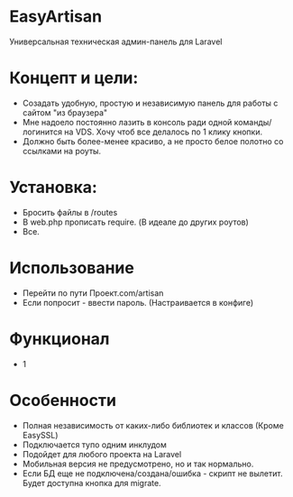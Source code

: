 # EasyArtisan
Универсальная техническая админ-панель для Laravel

# Концепт и цели:
- Созадать удобную, простую и независимую панель для работы с сайтом "из браузера"
- Мне надоело постоянно лазить в консоль ради одной команды/логинится на VDS. Хочу чтоб все делалось по 1 клику кнопки.
- Должно быть более-менее красиво, а не просто белое полотно со ссылками на роуты.

# Установка:
- Бросить файлы в /routes
- В web.php прописать require. (В идеале до других роутов)
- Все.

# Использование
- Перейти по пути Проект.com/artisan
- Если попросит - ввести пароль. (Настраивается в конфиге)

# Функционал
- 1

# Особенности
- Полная независимость от каких-либо библиотек и классов (Кроме EasySSL)
- Подключается тупо одним инклудом
- Подойдет для любого проекта на Laravel
- Мобильная версия не предусмотрено, но и так нормально.
- Если БД еще не подключена/создана/ошибка - скрипт не вылетит. Будет доступна кнопка для migrate.
